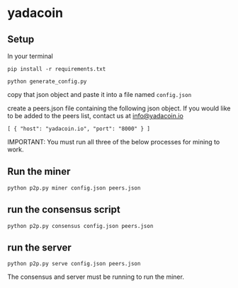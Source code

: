 # yadacoin
## Setup
  In your terminal

  `pip install -r requirements.txt`
  
  `python generate_config.py`
  
  copy that json object and paste it into a file named `config.json`
  
  create a peers.json file containing the following json object. If you would like to be added to the peers list, contact us at info@yadacoin.io

`[
	{
		"host": "yadacoin.io",
		"port": "8000"
	}
]`

IMPORTANT: You must run all three of the below processes for mining to work.

## Run the miner
`python p2p.py miner config.json peers.json`

## run the consensus script
`python p2p.py consensus config.json peers.json`

## run the server
`python p2p.py serve config.json peers.json`

The consensus and server must be running to run the miner.
